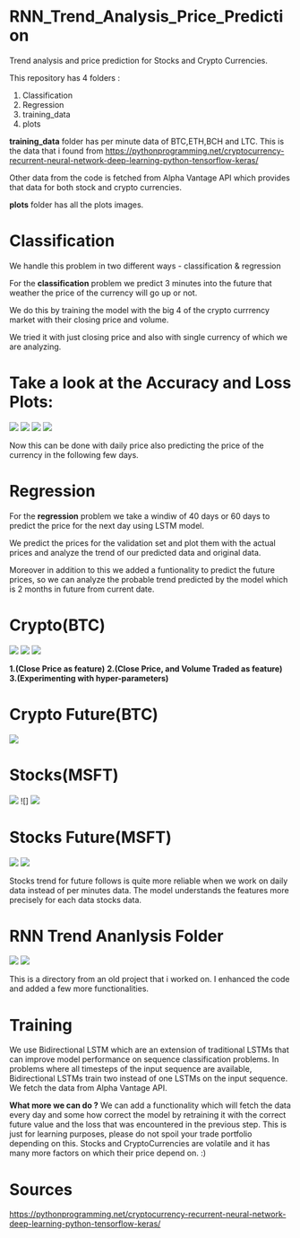# RNN_Trend_Analysis_Price_Prediction
Trend analysis and price prediction for Stocks and Crypto Currencies.

This repository has 4 folders :
1. Classification
2. Regression
3. training_data
4. plots

**training_data** folder has per minute data of BTC,ETH,BCH and LTC. This is the data that i found from https://pythonprogramming.net/cryptocurrency-recurrent-neural-network-deep-learning-python-tensorflow-keras/ 

Other data from the code is fetched from Alpha Vantage API which provides that data for both stock and crypto currencies.


**plots** folder has all the plots images.


# Classification
We handle this problem in two different ways - classification & regression

For the **classification** problem we predict 3 minutes into the future that weather the price of the currency will go up or not.

We do this by training the model with the big 4 of the crypto currrency market with their closing price and volume.

We tried it with just closing price and also with single currency of which we are analyzing.

# Take a look at the Accuracy and Loss Plots:
![](https://github.com/bharatdhyani13/RNN_Trend_Analysis_Price_Prediction/blob/main/plots/class_BTC_Loss_Acc.png)
![](https://github.com/bharatdhyani13/RNN_Trend_Analysis_Price_Prediction/blob/main/plots/class_BCH_Loss_Acc.png)
![](https://github.com/bharatdhyani13/RNN_Trend_Analysis_Price_Prediction/blob/main/plots/class_LTC_Loss_Acc.png)
![](https://github.com/bharatdhyani13/RNN_Trend_Analysis_Price_Prediction/blob/main/plots/class_ETH_Loss_Acc.png)

Now this can be done with daily price also predicting the price of the currency in the following few days.

# Regression
For the **regression** problem we take a windiw of 40 days or 60 days to predict the price for the next day using LSTM model.

We predict the prices for the validation set and plot them with the actual prices and analyze the trend of our predicted data and original data.

Moreover in addition to this we added a funtionality to predict the future prices, so we can analyze the probable trend predicted by the model which is 2 months in future from current date.

# Crypto(BTC)
![](https://github.com/bharatdhyani13/RNN_Trend_Analysis_Price_Prediction/blob/main/plots/trend_analysis_price_loss(0.0055).png) 
![](https://github.com/bharatdhyani13/RNN_Trend_Analysis_Price_Prediction/blob/main/plots/trend_analysis_price_volume_loss(0.005).png) 
![](https://github.com/bharatdhyani13/RNN_Trend_Analysis_Price_Prediction/blob/main/plots/experiment_window_size.png) 

**1.(Close Price as feature)** 
**2.(Close Price, and Volume Traded as feature)** 
**3.(Experimenting with hyper-parameters)**

# Crypto Future(BTC)
![](https://github.com/bharatdhyani13/RNN_Trend_Analysis_Price_Prediction/blob/main/plots/trend_analysis_price_future_prediction.png)


# Stocks(MSFT)
![](https://github.com/bharatdhyani13/RNN_Trend_Analysis_Price_Prediction/blob/main/plots/stock_close_vol_permin(volume%20feature%20doesn't%20do%20much%20difference%20in%20stocks).png)
![]
![](https://github.com/bharatdhyani13/RNN_Trend_Analysis_Price_Prediction/blob/main/plots/stocks_close_perday.png)


# Stocks Future(MSFT)
![](https://github.com/bharatdhyani13/RNN_Trend_Analysis_Price_Prediction/blob/main/plots/stocks_close_permin.png)
![](https://github.com/bharatdhyani13/RNN_Trend_Analysis_Price_Prediction/blob/main/plots/stock_close_vol_perday(volume%20feature%20doesn't%20do%20much%20difference%20in%20stocks).png)

Stocks trend for future follows is quite more reliable when we work on daily data instead of per minutes data.
The model understands the features more precisely for each data stocks data.

# RNN Trend Ananlysis Folder
![](https://github.com/bharatdhyani13/RNN_Trend_Analysis_Price_Prediction/blob/main/plots/btc_trend_analysis_old.png)
![](https://github.com/bharatdhyani13/RNN_Trend_Analysis_Price_Prediction/blob/main/plots/btc_trend_analysis_old_future_pred.png)

This is a directory from an old project that i worked on. I enhanced the code and added a few more functionalities.

# Training
We use Bidirectional LSTM which are an extension of traditional LSTMs that can improve model performance on sequence classification problems. In problems where all timesteps of the input sequence are available, Bidirectional LSTMs train two instead of one LSTMs on the input sequence. We fetch the data from Alpha Vantage API.

**What more we can do ?**
We can add a functionality which will fetch the data every day and some how correct the model by retraining it with the correct future value and the loss that was encountered in the previous step. This is just for learning purposes, please do not spoil your trade portfolio depending on this. Stocks and CryptoCurrencies are volatile and it has many more factors on which their price depend on. :) 

# Sources

https://pythonprogramming.net/cryptocurrency-recurrent-neural-network-deep-learning-python-tensorflow-keras/ 
